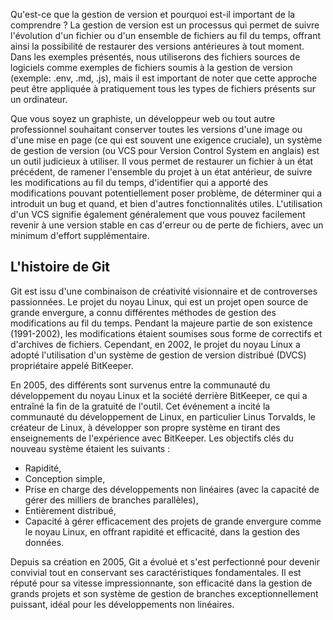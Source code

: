 Qu'est-ce que la gestion de version et pourquoi est-il important de la comprendre ? La gestion de version est un processus qui permet de suivre l'évolution d'un fichier ou d'un ensemble de fichiers au fil du temps, offrant ainsi la possibilité de restaurer des versions antérieures à tout moment. Dans les exemples présentés, nous utiliserons des fichiers sources de logiciels comme exemples de fichiers soumis à la gestion de version (exemple: .env, .md, .js), mais il est important de noter que cette approche peut être appliquée à pratiquement tous les types de fichiers présents sur un ordinateur.

Que vous soyez un graphiste, un développeur web ou tout autre professionnel souhaitant conserver toutes les versions d'une image ou d'une mise en page (ce qui est souvent une exigence cruciale), un système de gestion de version (ou VCS pour Version Control System en anglais) est un outil judicieux à utiliser. Il vous permet de restaurer un fichier à un état précédent, de ramener l'ensemble du projet à un état antérieur, de suivre les modifications au fil du temps, d'identifier qui a apporté des modifications pouvant potentiellement poser problème, de déterminer qui a introduit un bug et quand, et bien d'autres fonctionnalités utiles. L'utilisation d'un VCS signifie également généralement que vous pouvez facilement revenir à une version stable en cas d'erreur ou de perte de fichiers, avec un minimum d'effort supplémentaire.

## L'histoire de Git

Git est issu d'une combinaison de créativité visionnaire et de controverses passionnées. Le projet du noyau Linux, qui est un projet open source de grande envergure, a connu différentes méthodes de gestion des modifications au fil du temps. Pendant la majeure partie de son existence (1991-2002), les modifications étaient soumises sous forme de correctifs et d'archives de fichiers. Cependant, en 2002, le projet du noyau Linux a adopté l'utilisation d'un système de gestion de version distribué (DVCS) propriétaire appelé BitKeeper.

En 2005, des différents sont survenus entre la communauté du développement du noyau Linux et la société derrière BitKeeper, ce qui a entraîné la fin de la gratuité de l'outil. Cet événement a incité la communauté du développement de Linux, en particulier Linus Torvalds, le créateur de Linux, à développer son propre système en tirant des enseignements de l'expérience avec BitKeeper. Les objectifs clés du nouveau système étaient les suivants :

- Rapidité,
- Conception simple,
- Prise en charge des développements non linéaires (avec la capacité de gérer des milliers de branches parallèles),
- Entièrement distribué,
- Capacité à gérer efficacement des projets de grande envergure comme le noyau Linux, en offrant rapidité et efficacité, dans la gestion des données.

Depuis sa création en 2005, Git a évolué et s'est perfectionné pour devenir convivial tout en conservant ses caractéristiques fondamentales. Il est réputé pour sa vitesse impressionnante, son efficacité dans la gestion de grands projets et son système de gestion de branches exceptionnellement puissant, idéal pour les développements non linéaires.
